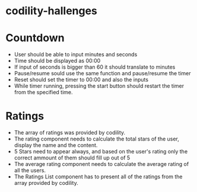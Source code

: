 # codility-hallenges

# Countdown
- User should be able to input minutes and seconds
- Time should be displayed as 00:00
- If input of seconds is bigger than 60 it should translate to minutes
- Pause/resume sould use the same function and pause/resume the timer
- Reset should set the timer to 00:00 and also the inputs
- While timer running, pressing the start button should restart the timer from the specified time.

# Ratings
- The array of ratings was provided by codility.
- The rating component needs to calculate the total stars of the user, display the name and the content.
- 5 Stars need to appear always, and based on the user's rating only the correct ammount of them should fill up out of 5
- The average rating component needs to calculate the average rating of all the users. 
- The Ratings List component has to present all of the ratings from the array provided by codility.
